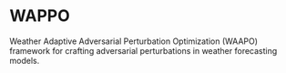 # WAPPO
Weather Adaptive Adversarial Perturbation Optimization (WAAPO) framework for crafting adversarial perturbations in weather forecasting models.

